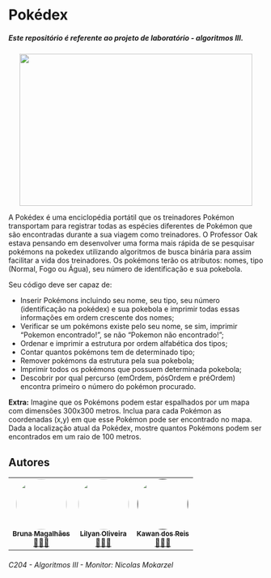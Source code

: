 # Pokédex
##### Este repositório é referente ao projeto de laboratório - algoritmos III.

<p align="center">
  <img width="460" height="300" src="https://github.com/BrunaDev/Pok-dex/assets/72671246/9aa9e907-0981-42c6-b9d6-e1cc9623442d">
</p>

A Pokédex é uma enciclopédia portátil que os treinadores Pokémon transportam para registrar todas as espécies diferentes de Pokémon que são encontradas durante a sua viagem como treinadores. O Professor Oak estava pensando em desenvolver uma forma mais rápida de se pesquisar pokémons na pokedex utilizando algoritmos de busca binária para assim facilitar a vida dos treinadores. Os pokémons terão os atributos: nomes, tipo (Normal, Fogo ou Água), seu número de identificação e sua pokebola.

<p> Seu código deve ser capaz de: </p>

- Inserir Pokémons incluindo seu nome, seu tipo, seu número (identificação na pokédex) e sua pokebola e imprimir todas essas informações em ordem crescente dos nomes;
- Verificar se um pokémons existe pelo seu nome, se sim, imprimir “Pokemon encontrado!”, se não “Pokemon não encontrado!”;
- Ordenar e imprimir a estrutura por ordem alfabética dos tipos;
- Contar quantos pokémons tem de determinado tipo;
- Remover pokémons da estrutura pela sua pokebola;
- Imprimir todos os pokémons que possuem determinada pokebola;
- Descobrir por qual percurso (emOrdem, pósOrdem e préOrdem) encontra primeiro o número do pokémon procurado.
  
<p></p>

**Extra:** Imagine que os Pokémons podem estar espalhados por um mapa com dimensões 300x300 metros. Inclua para cada Pokémon as coordenadas (x,y) em que esse Pokémon pode ser encontrado no mapa. Dada a localização atual da Pokédex, mostre quantos Pokémons podem ser encontrados em um raio de 100 metros.

<p></p>

## Autores
<table>
  <tr>
    <td align="center"><a href="https://github.com/BrunaDev"><img style="border-radius: 50%;" src="https://avatars.githubusercontent.com/u/72671246?v=4" width="100px;" alt=""/><br /><sub><b>Bruna Magalhães</b></sub></a><br /><a href="https://github.com/BrunaDev" title="PROJETO DE C204">👩🏻‍💻</a></td>
    <td align="center"><a href="https://github.com/Lilyan7Oliveira"><img style="border-radius: 50%;" src="https://avatars.githubusercontent.com/u/118681988?v=4" width="100px;" alt=""/><br /><sub><b>Lilyan Oliveira</b></sub></a><br /><a href="https://github.com/BrunaDev" title="PROJETO DE C204">👩🏻‍💻</a></td>
    <td align="center"><a href=""><img style="border-radius: 50%;" src="" width="100px;" alt=""/><br /><sub><b>Kawan dos Reis</b></sub></a><br /><a href="" title="PROJETO DE C204">👨🏽‍💻</a></td>
</table>

###### C204 - Algoritmos III  -  Monitor: Nicolas Mokarzel
